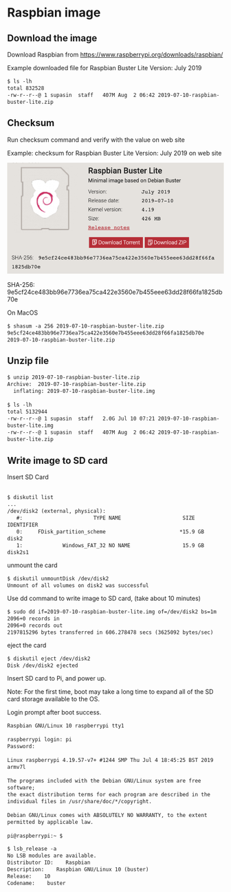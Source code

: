 # Raspbian image

## Download the image

Download Raspbian from https://www.raspberrypi.org/downloads/raspbian/

Example downloaded file for Raspbian Buster Lite Version: July 2019

```console
$ ls -lh
total 832528
-rw-r--r--@ 1 supasin  staff   407M Aug  2 06:42 2019-07-10-raspbian-buster-lite.zip
```

## Checksum

Run checksum command and verify with the value on web site

Example: checksum for Raspbian Buster Lite Version: July 2019 on web site

![Raspbian Buster Lite](raspbian-buster-lite-information.png)

SHA-256: 9e5cf24ce483bb96e7736ea75ca422e3560e7b455eee63dd28f66fa1825db70e

On MacOS

```console
$ shasum -a 256 2019-07-10-raspbian-buster-lite.zip
9e5cf24ce483bb96e7736ea75ca422e3560e7b455eee63dd28f66fa1825db70e  2019-07-10-raspbian-buster-lite.zip
```

## Unzip file

```console
$ unzip 2019-07-10-raspbian-buster-lite.zip
Archive:  2019-07-10-raspbian-buster-lite.zip
  inflating: 2019-07-10-raspbian-buster-lite.img

$ ls -lh
total 5132944
-rw-r--r--@ 1 supasin  staff   2.0G Jul 10 07:21 2019-07-10-raspbian-buster-lite.img
-rw-r--r--@ 1 supasin  staff   407M Aug  2 06:42 2019-07-10-raspbian-buster-lite.zip
```

## Write image to SD card

Insert SD Card

```console

$ diskutil list
...
/dev/disk2 (external, physical):
   #:                       TYPE NAME                    SIZE       IDENTIFIER
   0:     FDisk_partition_scheme                        *15.9 GB    disk2
   1:             Windows_FAT_32 NO NAME                 15.9 GB    disk2s1
```

unmount the card

```console
$ diskutil unmountDisk /dev/disk2
Unmount of all volumes on disk2 was successful
```

Use dd command to write image to SD card, (take about 10 minutes)

```console
$ sudo dd if=2019-07-10-raspbian-buster-lite.img of=/dev/disk2 bs=1m
2096+0 records in
2096+0 records out
2197815296 bytes transferred in 606.278478 secs (3625092 bytes/sec)
```

eject the card

```console
$ diskutil eject /dev/disk2
Disk /dev/disk2 ejected
```

Insert SD card to Pi, and power up.

Note: For the first time, boot may take a long time to expand all of the SD card storage available to the OS.

Login prompt after boot success.

```
Raspbian GNU/Linux 10 raspberrypi tty1

raspberrypi login: pi
Password:

Linux raspberrypi 4.19.57-v7+ #1244 SMP Thu Jul 4 18:45:25 BST 2019 armv7l

The programs included with the Debian GNU/Linux system are free software;
the exact distribution terms for each program are described in the
individual files in /usr/share/doc/*/copyright.

Debian GNU/Linux comes with ABSOLUTELY NO WARRANTY, to the extent
permitted by applicable law.

pi@raspberrypi:~ $
```

```console
$ lsb_release -a
No LSB modules are available.
Distributor ID:    Raspbian
Description:    Raspbian GNU/Linux 10 (buster)
Release:    10
Codename:    buster
```
